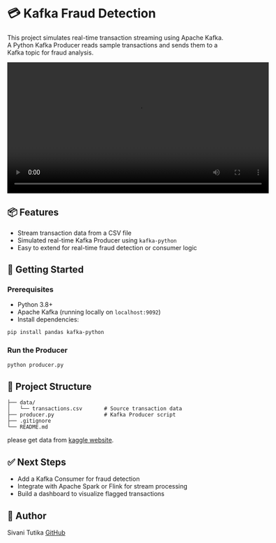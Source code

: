 # 💳 Kafka Fraud Detection

This project simulates real-time transaction streaming using Apache Kafka. A Python Kafka Producer reads sample transactions and sends them to a Kafka topic for fraud analysis.

<video src="demo/kafka-fraud-detection-demo1.mp4" controls width="600"></video>

## 📦 Features

- Stream transaction data from a CSV file  
- Simulated real-time Kafka Producer using `kafka-python`  
- Easy to extend for real-time fraud detection or consumer logic

## 🚀 Getting Started

### Prerequisites

- Python 3.8+
- Apache Kafka (running locally on `localhost:9092`)
- Install dependencies:

```bash
pip install pandas kafka-python
````

### Run the Producer

```bash
python producer.py
```

## 📁 Project Structure

```
├── data/
│   └── transactions.csv       # Source transaction data
├── producer.py                # Kafka Producer script
├── .gitignore
└── README.md
```
please get data from [kaggle website](https://www.kaggle.com/datasets/ealaxi/paysim1). 

## ✅ Next Steps

* Add a Kafka Consumer for fraud detection
* Integrate with Apache Spark or Flink for stream processing
* Build a dashboard to visualize flagged transactions

## 🧠 Author

Sivani Tutika
[GitHub](https://github.com/sivani-tutika)
